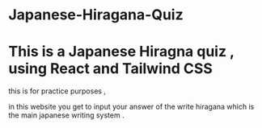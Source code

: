 # Japanese-Hiragana-Quiz

<h1>This is a Japanese Hiragna quiz , using React and Tailwind CSS</h1>

this is for practice purposes , 

in this website you get to input your answer of the write hiragana which is the main japanese writing system . 

